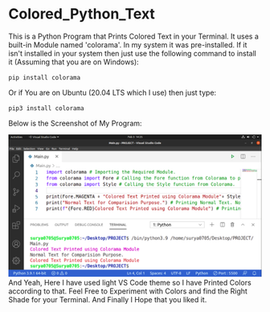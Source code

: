 # Colored_Python_Text
This is a Python Program that Prints Colored Text in your Terminal. It uses a built-in Module named 'colorama'. In my system it was pre-installed. If it isn't installed in your system then just use the following command to install it (Assuming that you are on Windows):
```
pip install colorama
```
Or if You are on Ubuntu (20.04 LTS which I use) then just type:
```
pip3 install colorama
```
Below is the Screenshot of My Program:

<img src="Code_Screenshot.png"><img>
And Yeah, Here I have used light VS Code theme so I have Printed Colors according to that. Feel Free to Experiment with Colors and find the Right Shade for your Terminal.
And Finally I Hope that you liked it.
